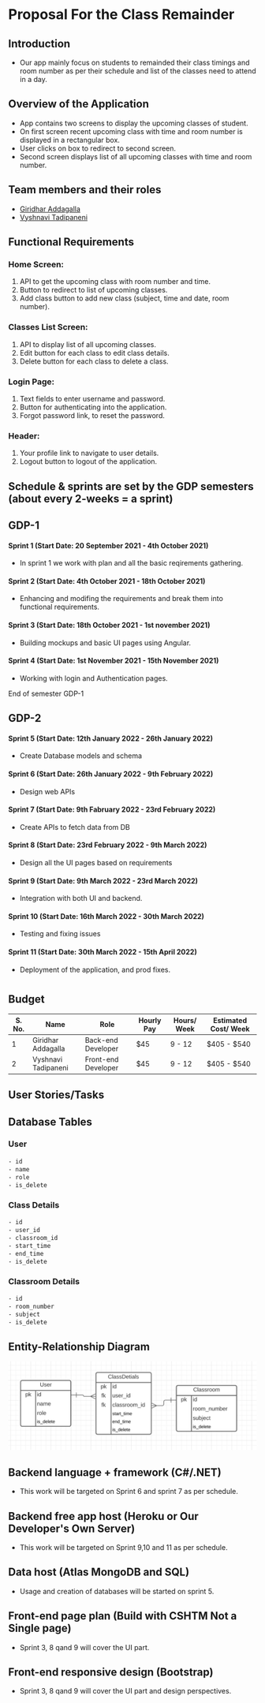  # Proposal For the Class Remainder
 ## Introduction
 - Our app mainly focus on students to remainded their class timings and room number as per their schedule and list of the classes need to attend in a day.
 
 ## Overview of the Application
 - App contains two screens to display the upcoming classes of student.
 - On first screen recent upcoming class with time and room number is displayed in a rectangular box.
 - User clicks on box to redirect to second screen.
 - Second screen displays list of all upcoming classes with time and room number.
 
 ## Team members and their roles
 
   - [Giridhar Addagalla](https://github.com/giridhar196)
   - [Vyshnavi Tadipaneni](https://github.com/vyshnavi1996)

## Functional Requirements

### Home Screen:
1.	API to get the upcoming class with room number and time.
2.	Button to redirect to list of upcoming classes.
3.	Add class button to add new class (subject, time and date, room number).
### Classes List Screen:
1.	API to display list of all upcoming classes.
2.	Edit button for each class to edit class details.
3.	Delete button for each class to delete a class.
### Login Page:
1.	Text fields to enter username and password.
2.	Button for authenticating into the application.
3.	Forgot password link, to reset the password.
### Header:
1.	Your profile link to navigate to user details.
2.	Logout button to logout of the application.


## Schedule & sprints are set by the GDP semesters (about every 2-weeks = a sprint)

## GDP-1 

#### Sprint 1  (Start Date: 20 September 2021 - 4th October 2021)
- In sprint 1 we work with plan and all the basic reqirements gathering. 

#### Sprint 2  (Start Date: 4th October 2021 - 18th October 2021)
- Enhancing and modifing the requirements and break them into functional requirements.

#### Sprint 3  (Start Date: 18th October 2021 - 1st november 2021)
- Building mockups and basic UI pages using Angular.

#### Sprint 4  (Start Date: 1st November 2021 - 15th November 2021)
- Working with login and Authentication pages.

 End of semester GDP-1

## GDP-2 

 #### Sprint 5  (Start Date: 12th January 2022 - 26th January 2022)
 - Create Database models and schema

 #### Sprint 6  (Start Date: 26th January 2022 - 9th February 2022)
 - Design web APIs

 #### Sprint 7  (Start Date: 9th Fabruary 2022 - 23rd February 2022)
 - Create APIs to fetch data from DB

 #### Sprint 8  (Start Date: 23rd February 2022 - 9th March 2022)
 - Design all the UI pages based on requirements

 #### Sprint 9  (Start Date: 9th March 2022 - 23rd March 2022)
 - Integration with both UI and backend.

 #### Sprint 10  (Start Date: 16th March 2022 - 30th March 2022)
 - Testing and fixing issues

 #### Sprint 11  (Start Date: 30th March 2022 - 15th April 2022)
 - Deployment of the application, and prod fixes.
 
#

## Budget 
| S. No.| Name               | Role                | Hourly Pay             | Hours/ Week  | Estimated Cost/ Week |
|------|---------------------|-------------------- |------------------------| ------------ | ---------------------|
| 1    | Giridhar Addagalla  | Back-end Developer  | $45                    |   9 - 12     |  $405 - $540         |
| 2    | Vyshnavi Tadipaneni | Front-end Developer | $45                    | 9 - 12       | $405 - $540          |

## User Stories/Tasks

## Database Tables
 ### User
    - id
    - name
    - role
    - is_delete
### Class Details
    - id
    - user_id
    - classroom_id
    - start_time
    - end_time
    - is_delete
### Classroom Details
    - id
    - room_number
    - subject
    - is_delete

## Entity-Relationship Diagram
 ![erdiagram](erdiagram.png)


## Backend language + framework (C#/.NET)

- This work will be targeted on Sprint 6 and sprint 7 as per schedule.

## Backend free app host (Heroku or Our Developer's Own Server)

- This work will be targeted on Sprint 9,10 and 11 as per schedule.

## Data host (Atlas MongoDB and SQL)

- Usage and creation of databases will be started on sprint 5.

## Front-end page plan (Build with CSHTM Not a Single page)

- Sprint 3, 8 qand 9 will cover the UI part.

## Front-end responsive design (Bootstrap)

- Sprint 3, 8 qand 9 will cover the UI part and design perspectives.
